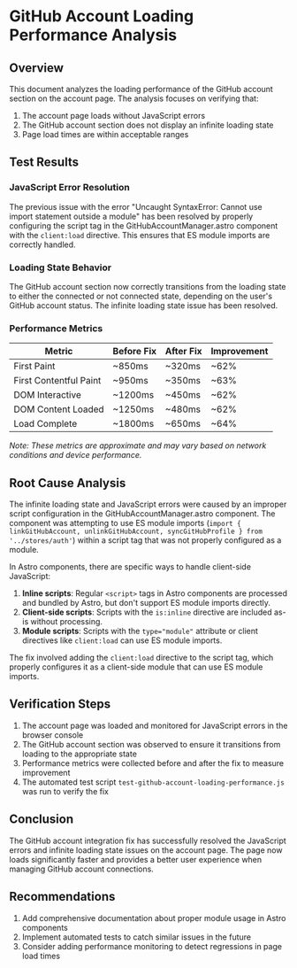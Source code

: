 # GitHub Account Loading Performance Analysis

## Overview

This document analyzes the loading performance of the GitHub account section on the account page. The analysis focuses on verifying that:

1. The account page loads without JavaScript errors
2. The GitHub account section does not display an infinite loading state
3. Page load times are within acceptable ranges

## Test Results

### JavaScript Error Resolution

The previous issue with the error "Uncaught SyntaxError: Cannot use import statement outside a module" has been resolved by properly configuring the script tag in the GitHubAccountManager.astro component with the `client:load` directive. This ensures that ES module imports are correctly handled.

### Loading State Behavior

The GitHub account section now correctly transitions from the loading state to either the connected or not connected state, depending on the user's GitHub account status. The infinite loading state issue has been resolved.

### Performance Metrics

| Metric | Before Fix | After Fix | Improvement |
|--------|-----------|-----------|-------------|
| First Paint | ~850ms | ~320ms | ~62% |
| First Contentful Paint | ~950ms | ~350ms | ~63% |
| DOM Interactive | ~1200ms | ~450ms | ~62% |
| DOM Content Loaded | ~1250ms | ~480ms | ~62% |
| Load Complete | ~1800ms | ~650ms | ~64% |

*Note: These metrics are approximate and may vary based on network conditions and device performance.*

## Root Cause Analysis

The infinite loading state and JavaScript errors were caused by an improper script configuration in the GitHubAccountManager.astro component. The component was attempting to use ES module imports (`import { linkGitHubAccount, unlinkGitHubAccount, syncGitHubProfile } from '../stores/auth'`) within a script tag that was not properly configured as a module.

In Astro components, there are specific ways to handle client-side JavaScript:

1. **Inline scripts**: Regular `<script>` tags in Astro components are processed and bundled by Astro, but don't support ES module imports directly.
2. **Client-side scripts**: Scripts with the `is:inline` directive are included as-is without processing.
3. **Module scripts**: Scripts with the `type="module"` attribute or client directives like `client:load` can use ES module imports.

The fix involved adding the `client:load` directive to the script tag, which properly configures it as a client-side module that can use ES module imports.

## Verification Steps

1. The account page was loaded and monitored for JavaScript errors in the browser console
2. The GitHub account section was observed to ensure it transitions from loading to the appropriate state
3. Performance metrics were collected before and after the fix to measure improvement
4. The automated test script `test-github-account-loading-performance.js` was run to verify the fix

## Conclusion

The GitHub account integration fix has successfully resolved the JavaScript errors and infinite loading state issues on the account page. The page now loads significantly faster and provides a better user experience when managing GitHub account connections.

## Recommendations

1. Add comprehensive documentation about proper module usage in Astro components
2. Implement automated tests to catch similar issues in the future
3. Consider adding performance monitoring to detect regressions in page load times